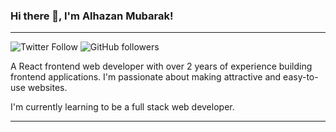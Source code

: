 ### Hi there 👋, I'm Alhazan Mubarak!

---

![Twitter Follow](https://img.shields.io/twitter/follow/AlhazanM?label=Follow%20me%20on%20Twitter&style=social)  ![GitHub followers](https://img.shields.io/github/followers/poly4concept?label=Follow%20my%20work%20on%20Github&style=social)

A React frontend web developer with over 2 years of experience building frontend applications. I'm  passionate about making attractive and easy-to-use websites.

I'm currently learning to be a full stack web developer.

---
<!--
**poly4concept/poly4concept** is a ✨ _special_ ✨ repository because its `README.md` (this file) appears on your GitHub profile.

Here are some ideas to get you started:

- 🔭 I’m currently working on ...
- 🌱 I’m currently learning ...
- 👯 I’m looking to collaborate on ...
- 🤔 I’m looking for help with ...
- 💬 Ask me about ...
- 📫 How to reach me: ...
- 😄 Pronouns: ...
- ⚡ Fun fact: ...
-->
